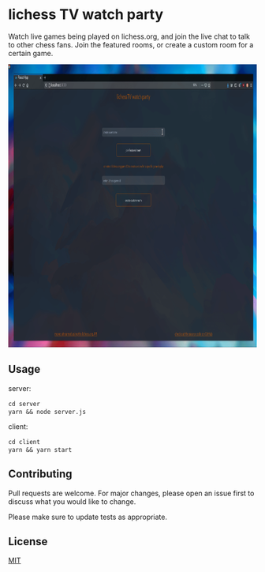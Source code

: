 # lichess TV watch party

Watch live games being played on lichess.org, and join the live chat to talk to other chess fans. Join the featured rooms, or create a custom room for a certain game.

<img src="/client/public/test3.gif" alt="My Project GIF" width="961" height="573">

## Usage
server:
```
cd server
yarn && node server.js
```
client:
```
cd client
yarn && yarn start
```

## Contributing
Pull requests are welcome. For major changes, please open an issue first to discuss what you would like to change.

Please make sure to update tests as appropriate.

## License
[MIT](https://choosealicense.com/licenses/mit/)
